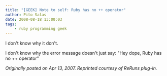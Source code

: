 ```yaml
---
title: "[GEEK] Note to self: Ruby has no ++ operator"
author: Pito Salas
date: 2008-08-18 13:00:03
tags:
    - ruby programming geek
---
```



I don't know why it don't.

I don't know why the error message doesn't just say: "Hey dope, Ruby has no ++
operator"

_Originally posted on Apr 13, 2007. Reprinted courtesy of ReRuns plug-in._


